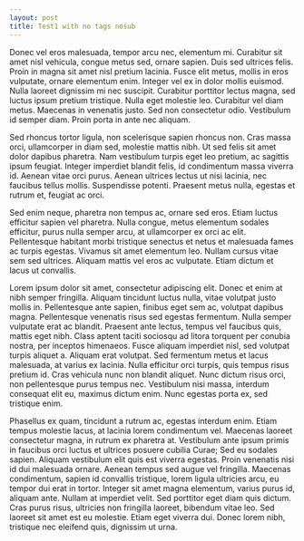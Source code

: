 ```yaml
---
layout: post
title: Test1 with no tags nosub
---
```




Donec vel eros malesuada, tempor arcu nec, elementum mi. Curabitur sit amet nisl vehicula, congue metus sed, ornare sapien. Duis sed ultrices felis. Proin in magna sit amet nisl pretium lacinia. Fusce elit metus, mollis in eros vulputate, ornare elementum enim. Integer vel ex in dolor mollis euismod. Nulla laoreet dignissim mi nec suscipit. Curabitur porttitor lectus magna, sed luctus ipsum pretium tristique. Nulla eget molestie leo. Curabitur vel diam metus. Maecenas in venenatis justo. Sed non consectetur odio. Vestibulum id semper diam. Proin porta in ante nec aliquam.

Sed rhoncus tortor ligula, non scelerisque sapien rhoncus non. Cras massa orci, ullamcorper in diam sed, molestie mattis nibh. Ut sed felis sit amet dolor dapibus pharetra. Nam vestibulum turpis eget leo pretium, ac sagittis ipsum feugiat. Integer imperdiet blandit felis, id condimentum massa viverra id. Aenean vitae orci purus. Aenean ultrices lectus ut nisi lacinia, nec faucibus tellus mollis. Suspendisse potenti. Praesent metus nulla, egestas et rutrum et, feugiat ac orci.

Sed enim neque, pharetra non tempus ac, ornare sed eros. Etiam luctus efficitur sapien vel pharetra. Nulla congue, metus elementum sodales efficitur, purus nulla semper arcu, at ullamcorper ex orci ac elit. Pellentesque habitant morbi tristique senectus et netus et malesuada fames ac turpis egestas. Vivamus sit amet elementum leo. Nullam cursus vitae sem sed ultrices. Aliquam mattis vel eros ac vulputate. Etiam dictum et lacus ut convallis.

Lorem ipsum dolor sit amet, consectetur adipiscing elit. Donec et enim at nibh semper fringilla. Aliquam tincidunt luctus nulla, vitae volutpat justo mollis in. Pellentesque ante sapien, finibus eget sem ac, volutpat dapibus magna. Pellentesque venenatis risus sed egestas fermentum. Nulla semper vulputate erat ac blandit. Praesent ante lectus, tempus vel faucibus quis, mattis eget nibh. Class aptent taciti sociosqu ad litora torquent per conubia nostra, per inceptos himenaeos. Fusce aliquam imperdiet nisl, sed volutpat turpis aliquet a. Aliquam erat volutpat. Sed fermentum metus et lacus malesuada, at varius ex lacinia. Nulla efficitur orci turpis, quis tempus risus pretium id. Cras vehicula nunc non blandit aliquet. Nunc dictum risus orci, non pellentesque purus tempus nec. Vestibulum nisi massa, interdum consequat elit eu, maximus dictum enim. Nunc egestas porta ex, sed tristique enim.

Phasellus ex quam, tincidunt a rutrum ac, egestas interdum enim. Etiam tempus molestie lacus, at lacinia lorem condimentum vel. Maecenas laoreet consectetur magna, in rutrum ex pharetra at. Vestibulum ante ipsum primis in faucibus orci luctus et ultrices posuere cubilia Curae; Sed eu sodales sapien. Aliquam vestibulum elit quis est viverra egestas. Proin venenatis nisi id dui malesuada ornare. Aenean tempus sed augue vel fringilla. Maecenas condimentum, sapien id convallis tristique, lorem ligula ultricies arcu, eu tempor dui erat in tortor. Integer sit amet magna elementum, varius purus id, aliquam ante. Nullam at imperdiet velit. Sed porttitor eget diam quis dictum. Cras purus risus, ultricies non fringilla laoreet, bibendum vitae leo. Sed laoreet sit amet est eu molestie. Etiam eget viverra dui. Donec lorem nibh, tristique nec eleifend quis, dignissim ut urna.
